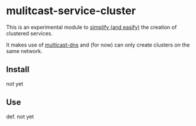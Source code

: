 # mulitcast-service-cluster

This is an experimental module to [simplify (and easify)]() the creation of clustered services.

It makes use of [multicast-dns](https://www.npmjs.com/package/multicast-dns) and (for now) can only create clusters on the same network.

## Install

not yet

## Use

def. not yet
